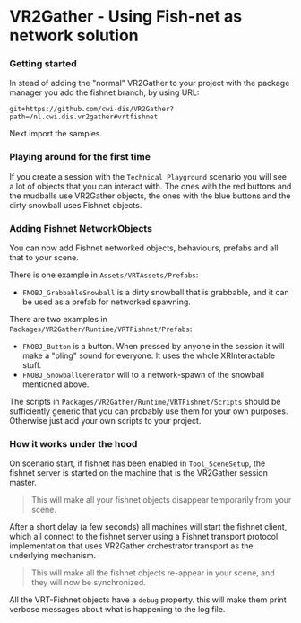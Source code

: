 # VR2Gather - Using Fish-net as network solution

### Getting started

In stead of adding the "normal" VR2Gather to your project with the package manager you add the fishnet branch, by using URL:

```
git+https://github.com/cwi-dis/VR2Gather?path=/nl.cwi.dis.vr2gather#vrtfishnet
```

Next import the samples.

### Playing around for the first time

If you create a session with the `Technical Playground` scenario you will see a lot of objects that you can interact with. The ones with the red buttons and the mudballs use VR2Gather objects, the ones with the blue buttons and the dirty snowball uses Fishnet objects.

### Adding Fishnet NetworkObjects

You can now add Fishnet networked objects, behaviours, prefabs and all that to your scene.

There is one example in `Assets/VRTAssets/Prefabs`:

- `FNOBJ_GrabbableSnowball` is a dirty snowball that is grabbable, and it can be used as a prefab for networked spawning.

There are two examples in `Packages/VR2Gather/Runtime/VRTFishnet/Prefabs`:

- `FNOBJ_Button` is a button. When pressed by anyone in the session it will make a "pling" sound for everyone. It uses the whole XRInteractable stuff.
- `FNOBJ_SnowballGenerator` will to a network-spawn of the snowball mentioned above.

The scripts in `Packages/VR2Gather/Runtime/VRTFishnet/Scripts` should be sufficiently generic that you can probably use them for your own purposes. Otherwise just add your own scripts to your project.

### How it works under the hood

On scenario start, if fishnet has been enabled in `Tool_SceneSetup`, the fishnet server is started on the machine that is the VR2Gather session master. 

> This will make all your fishnet objects disappear temporarily from your scene.

After a short delay (a few seconds) all machines will start the fishnet client, which all connect to the fishnet server using a Fishnet transport protocol implementation that uses VR2Gather orchestrator transport as the underlying mechanism.

> This will make all the fishnet objects re-appear in your scene, and they will now be synchronized.

All the VRT-Fishnet objects have a `debug` property. this will make them print verbose messages about what is happening to the log file.
